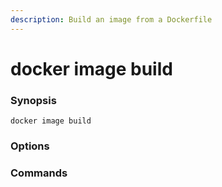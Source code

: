 ```yaml
---
description: Build an image from a Dockerfile
---
```


# docker image build

### Synopsis

```
docker image build
```

### Options

### Commands
